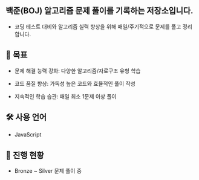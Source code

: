 ## 백준(BOJ) 알고리즘 문제 풀이를 기록하는 저장소입니다.
- 코딩 테스트 대비와 알고리즘 실력 향상을 위해 매일/주기적으로 문제를 풀고 정리합니다.

## 📌 목표

- 문제 해결 능력 강화: 다양한 알고리즘/자료구조 유형 학습

- 코드 품질 향상: 가독성 높은 코드와 효율적인 풀이 작성

- 지속적인 학습 습관: 매일 최소 1문제 이상 풀이

## 🛠 사용 언어
- JavaScript

## 🚀 진행 현황

- Bronze ~ Silver 문제 풀이 중
